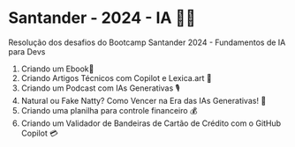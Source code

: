 # Santander - 2024 - IA 📑📝
Resolução dos desafios do Bootcamp Santander 2024 - Fundamentos de IA para Devs

1. Criando um Ebook📘
2. Criando Artigos Técnicos com Copilot e Lexica.art 📰
3. Criando um Podcast com IAs Generativas 🎙️
4. Natural ou Fake Natty? Como Vencer na Era das IAs Generativas! 🤖
5. Criando uma planilha para controle financeiro 💰
6. Criando um Validador de Bandeiras de Cartão de Crédito com o GitHub Copilot 💳
